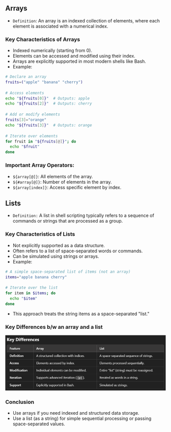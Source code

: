 Arrays
------

* `Definition`: An array is an indexed collection of elements, where each element is associated with a numerical index.

### Key Characteristics of Arrays

* Indexed numerically (starting from 0).
* Elements can be accessed and modified using their index.
* Arrays are explicitly supported in most modern shells like Bash.
* Example:

```bash
# Declare an array
fruits=("apple" "banana" "cherry")

# Access elements
echo "${fruits[0]}"  # Outputs: apple
echo "${fruits[2]}"  # Outputs: cherry

# Add or modify elements
fruits[3]="orange"
echo "${fruits[3]}"  # Outputs: orange

# Iterate over elements
for fruit in "${fruits[@]}"; do
  echo "$fruit"
done
```
### Important Array Operators:

* `${array[@]}`: All elements of the array.
* `${#array[@]}`: Number of elements in the array.
* `${array[index]}`: Access specific element by index.

Lists
-----

* `Definition:` A list in shell scripting typically refers to a sequence of commands or strings that are processed as a group.

### Key Characteristics of Lists

* Not explicitly supported as a data structure.
* Often refers to a list of space-separated words or commands.
* Can be simulated using strings or arrays.
* Example:

```bash
# A simple space-separated list of items (not an array)
items="apple banana cherry"

# Iterate over the list
for item in $items; do
  echo "$item"
done
```
* This approach treats the string items as a space-separated "list."

### Key Differences b/w an array and a list

![diff b/w array and list](images/shell01.png)

### Conclusion
* Use arrays if you need indexed and structured data storage.
* Use a list (as a string) for simple sequential processing or passing space-separated values.
